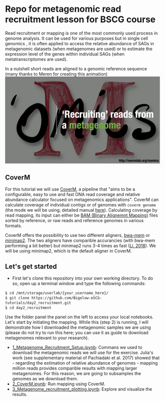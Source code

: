 # Repo for metagenomic read recruitment lesson for BSCG course 

Read recruitment or mapping is one of the most commonly used process in genome analysis. It can be used for various purposes but in single cell genomics , it is often applied to access the relative abundance of SAGs in metagenomic datasets (when metagenomes are used) or to estimate the expression level of the genes within individual SAGs (when metatranscriptomes are used).

In a nutshell short reads are aligned to a genomic reference sequence (many thanks to Meren for creating this animation)
![recruitment](https://github.com/Bigelow-SCG-Course/Day3AM_read_recruitment/blob/main/intro_images/01-metagenomic-read-recruitment-simple.gif)



## CoverM
For this tutorial we will use [CoverM](https://github.com/wwood/CoverM), a pipeline that "aims to be a configurable, easy to use and fast DNA read coverage and relative abundance calculator focused on metagenomics applications". CoverM can calculate coverage of individual contigs or of genomes with `coverm genome` (the mode we will be using; detailed manual [here](https://wwood.github.io/CoverM/coverm-genome.html)). Calculating coverage by read mapping, its input can either be [BAM (Binary Alignemnt Mapping)](https://support.illumina.com/help/BS_App_RNASeq_Alignment_OLH_1000000006112/Content/Source/Informatics/BAM-Format.htm#) files sorted by reference, or raw reads and reference genomes in various formats.

CoverM offers the possibility to use two different aligners, [bwa-mem](https://github.com/lh3/bwa) or [minimap2](https://github.com/lh3/minimap2). The two aligners have comparible accurancies (with bwa-mem performing a bit better) but minimap2 runs 3-4 times as fast ([Li, 2018](https://academic.oup.com/bioinformatics/article/34/18/3094/4994778)). We will be using minimap2, which is the default aligner in CoverM.


## Let's get started
- First let's clone this repository into your own working directory. To do so, open up a terminal window and type the following commands:
```
$ cd /mnt/storage/userlab/{your_username_here}/
$ git clone https://github.com/Bigelow-eSCG-tutorials/day2_recruitment.git
$ cd day2_recruitment
```

Use the folder panel the panel on the left to access your local notebooks. Let's start by initiating the mapping. While this (step 2) is running, I will demonstrate how I downloaded the metagenomic samples we are using (please do not try to run this here; you can use it as guide to download metagenomes relevant to your research).

- [1_Metagenome_Recruitment_Setup.ipynb](https://github.com/Bigelow-eSCG-tutorials/day2_recruitment/blob/main/1_Metagenome_Recruitment_Setup.ipynb): Commans we used to download the metagenomic reads we will use for the exercise. Julia's work (see supplementary material of Pachiadaki et al. 2017) showed that -  regarding the estimation of relative abundance of genomes - mapping million reads provides comparible results with mapping larger metagenomes. For this reason, we are going to subsamples the genomes as we download them.
- [2_CoverM.ipynb](https://github.com/Bigelow-eSCG-tutorials/day2_recruitment/blob/main/2_CoverM.ipynb): Run mapping using CoverM.
- [3_Metagenome_recruitment_plotting.ipynb](https://github.com/Bigelow-eSCG-tutorials/day2_recruitment/blob/main/3_Metagenome_recruitment_plotting.ipynb): Explore and visualize the results.

